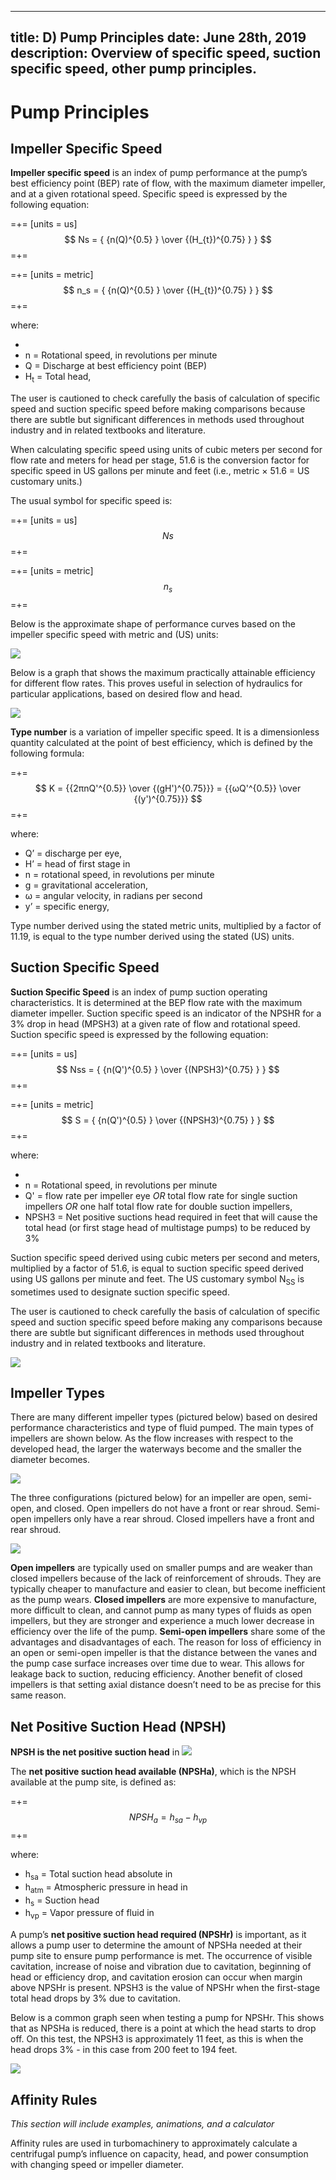 -----
title: D) Pump Principles
date:  June 28th, 2019
description: Overview of specific speed, suction specific speed, other pump principles.
-----

# Pump Principles

## Impeller Specific Speed 

**Impeller specific speed** is an index of pump performance at the pump’s best efficiency point (BEP) rate of flow, with the maximum diameter impeller, and at a given rotational speed. Specific speed is expressed by the following equation:

=+=
[units = us]
$$ Ns = { {n(Q)^{0.5} } \over {(H_{t})^{0.75} } } $$
=+=

=+=
[units = metric]
$$ n_s = { {n(Q)^{0.5} } \over {(H_{t})^{0.75} } } $$
=+=

where:

- <units us = "Ns = Specific Speed " metric = "n_s_ = Specific Speed "/> 
- n = Rotational speed, in revolutions per minute 
- Q = Discharge at best efficiency point (BEP) <units us = "in gallons per minute" metric = "in cubic meters per second"/> 
- H<sub>t</sub> = Total head, <units us = "in feet" metric = "in meters"/> 

The user is cautioned to check carefully the basis of calculation of specific speed and suction specific speed before making comparisons because there are subtle but significant differences in methods used throughout industry and in related textbooks and literature.

When calculating specific speed using units of cubic meters per second for flow rate and meters for head per stage, 51.6 is the conversion factor for specific speed in US gallons per minute and feet (i.e., metric × 51.6 = US customary units.)

The usual symbol for specific speed  is:

=+=
[units = us]
$$ Ns $$
=+=

=+=
[units = metric]
$$ n_s $$
=+=

<units us = "When calculating the value for specific speed and suction specific speed, the unit of measurement used for rate of flow is defined in US gallons per minute (gpm)." 
metric= " When calculating the value for specific speed and suction specific speed, the unit of measurement used within this standard for rate of flow is cubic meters per second (m3/s).
An alternative method of calculating this value is to use (m3/h) as the unit of measurement for rate of flow, which then results in a value that is i.e., 60 times greater."/>

Below is the approximate shape of performance curves based on the impeller specific speed with metric and (US) units:

![](specific-speed-charts.png "")

Below is a graph that shows the maximum practically attainable efficiency for different flow rates. This proves useful in selection of hydraulics for 
particular applications, based on desired flow and head.

![](specific-speed-eff.png "")

**Type number** is a variation of impeller specific speed. It is a dimensionless quantity calculated at the point
of best efficiency, which is defined by the following formula:

=+=
$$ K = {{2πnQ'^{0.5}} \over {(gH')^{0.75}}} = {{ωQ'^{0.5}} \over {(y')^{0.75}}} $$
=+=

where:

- Q’ = discharge per eye, <units us = "in cubic feet per second" metric = "in cubic meters per second"/>
- H’ = head of first stage in <units us = "feet" metric = "meters"/>
- n = rotational speed, in revolutions per minute
- g = gravitational acceleration, <units us = "in feet per second squared" metric = "in meters per second squared "/>
- ω = angular velocity, in radians per second
- y’ = specific energy, <units us = "in British thermal unit per pound mass" metric = "in kilojoules per kilogram"/>

Type number derived using the stated metric units, multiplied by a factor of 11.19, is equal to the type number derived using the stated (US) units.

## Suction Specific Speed

**Suction Specific Speed** is an index of pump suction operating characteristics.
It is determined at the BEP flow rate with the maximum diameter impeller.
Suction specific speed is an indicator of the NPSHR for a 3% drop in head (MPSH3) at a given
rate of flow and rotational speed. Suction specific speed is expressed by the following equation:

=+=
[units = us]
$$ Nss = { {n(Q')^{0.5} } \over {(NPSH3)^{0.75} } } $$
=+=

=+=
[units = metric]
$$ S = { {n(Q')^{0.5} } \over {(NPSH3)^{0.75} } } $$
=+=


where:

- <units us = "Nss = Suction Specific Speed" metric = "S = Suction Specific Speed"/>
- n = Rotational speed, in revolutions per minute
- Q' = flow rate per impeller eye *OR* total flow rate for single suction impellers *OR* one half total flow rate for double suction impellers, <units us = "in US gallons per minute" metric = "in cubic meters per second"/>
- NPSH3 = Net positive suctions head required in feet that will cause the total head (or first stage head of multistage pumps) to be reduced by 3%

Suction specific speed derived using cubic meters per second and meters, multiplied by a factor of 51.6, is equal to suction specific speed derived using US gallons per minute and feet. The US customary symbol N<sub>SS</sub> is sometimes used to designate suction specific speed.

The user is cautioned to check carefully the basis of calculation of specific speed and suction specific speed before making any comparisons because there are subtle but significant differences in methods used throughout industry and in related textbooks and literature.

![](stable-window.png "")

## Impeller Types

There are many different impeller types (pictured below) based on desired performance characteristics and type of fluid pumped. The main types of impellers are shown below. 
As the flow increases with respect to the developed head, the larger the waterways become and the smaller the diameter becomes.

![](impeller-types.png "")

The three configurations (pictured below) for an impeller are open, semi-open, and closed. Open impellers do not have a front or rear shroud. Semi-open impellers only have a
rear shroud. Closed impellers have a front and rear shroud.

![](impeller-config.png "")

**Open impellers** are typically used on smaller pumps and are weaker than closed impellers because of the lack of reinforcement of shrouds. They are typically cheaper to 
manufacture and easier to clean, but become inefficient as the pump wears. **Closed impellers** are more expensive to manufacture, more difficult to clean, and cannot pump
as many types of fluids as open impellers, but they are stronger and experience a much lower decrease in efficiency over the life of the pump. **Semi-open impellers** 
share some of the advantages and disadvantages of each. The reason for loss of efficiency in an open or semi-open impeller is that the distance between the vanes and 
the pump case surface increases over time due to wear. This allows for leakage back to suction, reducing efficiency. Another benefit of closed impellers is that 
setting axial distance doesn’t need to be as precise for this same reason.

## Net Positive Suction Head (NPSH)

**NPSH is the net positive suction head** in <units us = "feet (US). Impellers require a certain amount of head at suction beyond the vapor pressure of the pumped
fluid in order to operate properly. This is due to the fact that there is a drop in pressure as the flow enters the eye of the impeller. If the flow’s pressure drops 
below the vapor pressure of the fluid being pumped, bubbles can form – a phenomenon called cavitation. These bubbles collapse with high energy and can cause damage to
the surrounding parts of the pump through cavitation erosion. In addition to direct damage to the waterways, cavitation can cause higher vibration leading to damage 
to other parts as the pump such as seals and bearings. Below is a simplified graph showing the pressure of a fluid as it moves through a pump, with the bottom graph
showing the fluid reaching a pressure below that of its vapor pressure, causing cavitation." metric = "meters (metric). Impellers require a certain amount of head at suction beyond the vapor pressure of the pumped
fluid in order to operate properly. This is due to the fact that there is a drop in pressure as the flow enters the eye of the impeller. If the flow’s pressure drops 
below the vapor pressure of the fluid being pumped, bubbles can form – a phenomenon called cavitation. These bubbles collapse with high energy and can cause damage to
the surrounding parts of the pump through cavitation erosion. In addition to direct damage to the waterways, cavitation can cause higher vibration leading to damage 
to other parts as the pump such as seals and bearings. Below is a simplified graph showing the pressure of a fluid as it moves through a pump, with the bottom graph
showing the fluid reaching a pressure below that of its vapor pressure, causing cavitation."/>
![](bubble-formation.png "")

The **net positive suction head available (NPSHa)**, which is the NPSH available at the pump site, is defined as:

=+=
$$ NPSH_{a} = {h_{sa}} - {h_{vp}} $$
=+=

where:

- h<sub>sa</sub> = Total suction head absolute in <units us = "feet = h_atm_ + h_s_" metric = "meters =  h_atm_ + h_s_"/>
- h<sub>atm</sub> = Atmospheric pressure in head in <units us = "feet" metric = "meters"/>
- h<sub>s</sub> = Suction head
- h<sub>vp</sub> = Vapor pressure of fluid in <units us = "feet of head" metric = "meters of head"/>

A pump’s **net positive suction head required (NPSHr)** is important, as it allows a pump user to determine the amount of NPSHa needed at their pump site to ensure pump
performance is met. The occurrence of visible cavitation, increase of noise and vibration due to cavitation, beginning of head or efficiency drop, and cavitation 
erosion can occur when margin above NPSHr is present. NPSH3 is the value of NPSHr when the first-stage total head drops by 3% due to cavitation. 

Below is a common graph seen when testing a pump for NPSHr. This shows that as NPSHa is reduced, there is a point at which the head starts to drop off. On this test,
the NPSH3 is approximately 11 feet, as this is when the head drops 3% - in this case from 200 feet to 194 feet.

![](NPSHR-test.png "")

## Affinity Rules

*This section will include examples, animations, and a calculator*

Affinity rules are used in turbomachinery to approximately calculate a centrifugal pump’s influence on capacity, head, and power consumption with changing speed or impeller diameter.  